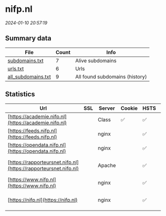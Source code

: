 # nifp.nl
*2024-01-10 20:57:19*
## Summary data
| File       | Count | Info |
|------------|-------|------|
|[subdomains.txt](/data/nifp.nl/subdomains.txt)|7|Alive subdomains|
|[urls.txt](/data/nifp.nl/urls.txt)|6|Urls|
|[all_subdomains.txt](/data/nifp.nl/all_subdomains.txt)|9|All found subdomains (history)|
## Statistics
| Url | SSL | Server | Cookie | HSTS | CSP | XFO | XXP | RP | Tech |Title |
|------------|-------|------|------|------|------|------|------|------|------|------|
|[https://academie.nifp.nl](https://academie.nifp.nl)| |Class|:white_check_mark: |:white_check_mark: |:warning: | |:white_check_mark: |:white_check_mark: |HSTS||
|[https://feeds.nifp.nl](https://feeds.nifp.nl)| |nginx| |:white_check_mark: | |:white_check_mark: |:white_check_mark: |:white_check_mark: |HSTS Nginx||
|[https://opendata.nifp.nl](https://opendata.nifp.nl)| |nginx| |:white_check_mark: | |:white_check_mark: |:white_check_mark: |:white_check_mark: |HSTS Nginx||
|[https://rapporteursnet.nifp.nl](https://rapporteursnet.nifp.nl)| |Apache| |:white_check_mark: |:warning: |:white_check_mark: |:white_check_mark: |:white_check_mark: |Apache HTTP Serv...||
|[https://www.nifp.nl](https://www.nifp.nl)| |nginx| |:white_check_mark: |:warning: |:white_check_mark: |:white_check_mark: |:white_check_mark: |Bloomreach HSTS...|Home | NIFP|
|[https://nifp.nl](https://nifp.nl)| |nginx| |:white_check_mark: |:warning: |:white_check_mark: |:white_check_mark: |:white_check_mark: |HSTS Nginx|301 Moved Perman...|